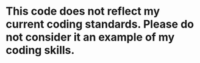 # This code does not reflect my current coding standards. Please do not consider it an example of my coding skills.
